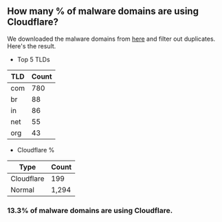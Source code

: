 ## How many % of malware domains are using Cloudflare?


We downloaded the malware domains from [here](https://urlhaus.abuse.ch) and filter out duplicates.
Here's the result.


[//]: # (start replacement)


- Top 5 TLDs

| TLD | Count |
| --- | --- |
| com | 780 |
| br | 88 |
| in | 86 |
| net | 55 |
| org | 43 |


- Cloudflare %

| Type | Count |
| --- | --- |
| Cloudflare | 199 |
| Normal | 1,294 |


### 13.3% of malware domains are using Cloudflare.